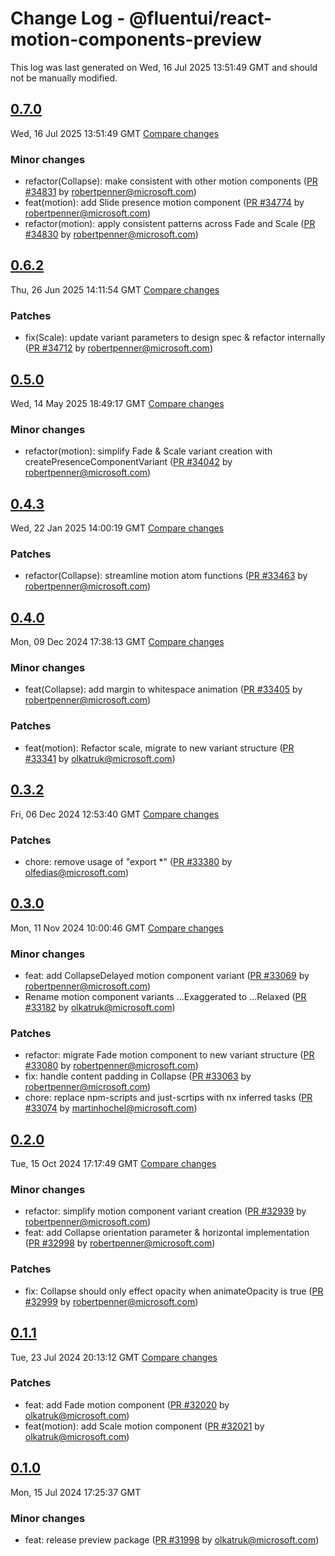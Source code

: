 # Change Log - @fluentui/react-motion-components-preview

This log was last generated on Wed, 16 Jul 2025 13:51:49 GMT and should not be manually modified.

<!-- Start content -->

## [0.7.0](https://github.com/microsoft/fluentui/tree/@fluentui/react-motion-components-preview_v0.7.0)

Wed, 16 Jul 2025 13:51:49 GMT 
[Compare changes](https://github.com/microsoft/fluentui/compare/@fluentui/react-motion-components-preview_v0.6.2..@fluentui/react-motion-components-preview_v0.7.0)

### Minor changes

- refactor(Collapse): make consistent with other motion components ([PR #34831](https://github.com/microsoft/fluentui/pull/34831) by robertpenner@microsoft.com)
- feat(motion): add Slide presence motion component ([PR #34774](https://github.com/microsoft/fluentui/pull/34774) by robertpenner@microsoft.com)
- refactor(motion): apply consistent patterns across Fade and Scale ([PR #34830](https://github.com/microsoft/fluentui/pull/34830) by robertpenner@microsoft.com)

## [0.6.2](https://github.com/microsoft/fluentui/tree/@fluentui/react-motion-components-preview_v0.6.2)

Thu, 26 Jun 2025 14:11:54 GMT 
[Compare changes](https://github.com/microsoft/fluentui/compare/@fluentui/react-motion-components-preview_v0.5.0..@fluentui/react-motion-components-preview_v0.6.2)

### Patches

- fix(Scale): update variant parameters to design spec & refactor internally ([PR #34712](https://github.com/microsoft/fluentui/pull/34712) by robertpenner@microsoft.com)

## [0.5.0](https://github.com/microsoft/fluentui/tree/@fluentui/react-motion-components-preview_v0.5.0)

Wed, 14 May 2025 18:49:17 GMT 
[Compare changes](https://github.com/microsoft/fluentui/compare/@fluentui/react-motion-components-preview_v0.4.3..@fluentui/react-motion-components-preview_v0.5.0)

### Minor changes

- refactor(motion): simplify Fade & Scale variant creation with createPresenceComponentVariant ([PR #34042](https://github.com/microsoft/fluentui/pull/34042) by robertpenner@microsoft.com)

## [0.4.3](https://github.com/microsoft/fluentui/tree/@fluentui/react-motion-components-preview_v0.4.3)

Wed, 22 Jan 2025 14:00:19 GMT 
[Compare changes](https://github.com/microsoft/fluentui/compare/@fluentui/react-motion-components-preview_v0.4.0..@fluentui/react-motion-components-preview_v0.4.3)

### Patches

- refactor(Collapse): streamline motion atom functions ([PR #33463](https://github.com/microsoft/fluentui/pull/33463) by robertpenner@microsoft.com)

## [0.4.0](https://github.com/microsoft/fluentui/tree/@fluentui/react-motion-components-preview_v0.4.0)

Mon, 09 Dec 2024 17:38:13 GMT 
[Compare changes](https://github.com/microsoft/fluentui/compare/@fluentui/react-motion-components-preview_v0.3.2..@fluentui/react-motion-components-preview_v0.4.0)

### Minor changes

- feat(Collapse): add margin to whitespace animation ([PR #33405](https://github.com/microsoft/fluentui/pull/33405) by robertpenner@microsoft.com)

### Patches

- feat(motion): Refactor scale, migrate to new variant structure ([PR #33341](https://github.com/microsoft/fluentui/pull/33341) by olkatruk@microsoft.com)

## [0.3.2](https://github.com/microsoft/fluentui/tree/@fluentui/react-motion-components-preview_v0.3.2)

Fri, 06 Dec 2024 12:53:40 GMT 
[Compare changes](https://github.com/microsoft/fluentui/compare/@fluentui/react-motion-components-preview_v0.3.0..@fluentui/react-motion-components-preview_v0.3.2)

### Patches

- chore: remove usage of "export *"  ([PR #33380](https://github.com/microsoft/fluentui/pull/33380) by olfedias@microsoft.com)

## [0.3.0](https://github.com/microsoft/fluentui/tree/@fluentui/react-motion-components-preview_v0.3.0)

Mon, 11 Nov 2024 10:00:46 GMT 
[Compare changes](https://github.com/microsoft/fluentui/compare/@fluentui/react-motion-components-preview_v0.2.0..@fluentui/react-motion-components-preview_v0.3.0)

### Minor changes

- feat: add CollapseDelayed motion component variant ([PR #33069](https://github.com/microsoft/fluentui/pull/33069) by robertpenner@microsoft.com)
- Rename motion component variants ...Exaggerated to ...Relaxed ([PR #33182](https://github.com/microsoft/fluentui/pull/33182) by olkatruk@microsoft.com)

### Patches

- refactor: migrate Fade motion component to new variant structure ([PR #33080](https://github.com/microsoft/fluentui/pull/33080) by robertpenner@microsoft.com)
- fix: handle content padding in Collapse ([PR #33063](https://github.com/microsoft/fluentui/pull/33063) by robertpenner@microsoft.com)
- chore: replace npm-scripts and just-scrtips with nx inferred tasks ([PR #33074](https://github.com/microsoft/fluentui/pull/33074) by martinhochel@microsoft.com)

## [0.2.0](https://github.com/microsoft/fluentui/tree/@fluentui/react-motion-components-preview_v0.2.0)

Tue, 15 Oct 2024 17:17:49 GMT 
[Compare changes](https://github.com/microsoft/fluentui/compare/@fluentui/react-motion-components-preview_v0.1.1..@fluentui/react-motion-components-preview_v0.2.0)

### Minor changes

- refactor: simplify motion component variant creation ([PR #32939](https://github.com/microsoft/fluentui/pull/32939) by robertpenner@microsoft.com)
- feat: add Collapse orientation parameter & horizontal implementation ([PR #32998](https://github.com/microsoft/fluentui/pull/32998) by robertpenner@microsoft.com)

### Patches

- fix: Collapse should only effect opacity when animateOpacity is true ([PR #32999](https://github.com/microsoft/fluentui/pull/32999) by robertpenner@microsoft.com)

## [0.1.1](https://github.com/microsoft/fluentui/tree/@fluentui/react-motion-components-preview_v0.1.1)

Tue, 23 Jul 2024 20:13:12 GMT 
[Compare changes](https://github.com/microsoft/fluentui/compare/@fluentui/react-motion-components-preview_v0.1.0..@fluentui/react-motion-components-preview_v0.1.1)

### Patches

- feat: add Fade motion component ([PR #32020](https://github.com/microsoft/fluentui/pull/32020) by olkatruk@microsoft.com)
- feat(motion): add Scale motion component ([PR #32021](https://github.com/microsoft/fluentui/pull/32021) by olkatruk@microsoft.com)

## [0.1.0](https://github.com/microsoft/fluentui/tree/@fluentui/react-motion-components-preview_v0.1.0)

Mon, 15 Jul 2024 17:25:37 GMT

### Minor changes

- feat: release preview package ([PR #31998](https://github.com/microsoft/fluentui/pull/31998) by olkatruk@microsoft.com)
